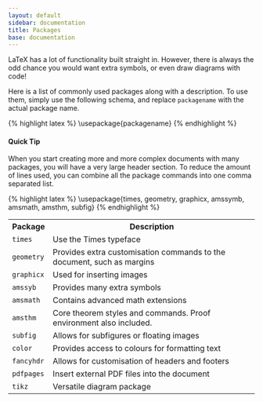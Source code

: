 ```yaml
---
layout: default
sidebar: documentation
title: Packages
base: documentation
---
```


LaTeX has a lot of functionality built straight in. However, there is always the odd chance you would want extra symbols, or even draw diagrams with code!

Here is a list of commonly used packages along with a description. To use them, simply use the following schema, and replace `packagename` with the actual package name.

{% highlight latex %}
\usepackage{packagename}
{% endhighlight %}

#### Quick Tip

When you start creating more and more complex documents with many packages, you will have a very large header section. To reduce the amount of lines used, you can combine all the package commands into one comma separated list.

{% highlight latex %}
\usepackage{times, geometry, graphicx, amssymb, amsmath, amsthm, subfig}
{% endhighlight %}

<table>
	<tr>
		<th>Package</th>
		<th>Description</th>
	</tr>
	<tr>
		<td><code>times</code></td>
		<td>Use the Times typeface</td>
	</tr>
	<tr>
		<td><code>geometry</code></td>
		<td>Provides extra customisation commands to the document, such as margins</td>
	</tr>
	<tr>
		<td><code>graphicx</code></td>
		<td>Used for inserting images</td>
	</tr>
	<tr>
		<td><code>amssyb</code></td>
		<td>Provides many extra symbols</td>
	</tr>
	<tr>
		<td><code>amsmath</code></td>
		<td>Contains advanced math extensions</td>
	</tr>
	<tr>
		<td><code>amsthm</code></td>
		<td>Core theorem styles and commands. Proof environment also included.</td>
	</tr>
	<tr>
		<td><code>subfig</code></td>
		<td>Allows for subfigures or floating images</td>
	</tr>
	<tr>
		<td><code>color</code></td>
		<td>Provides access to colours for formatting text</td>
	</tr>
	<tr>
		<td><code>fancyhdr</code></td>
		<td>Allows for customisation of headers and footers</td>
	</tr>
	<tr>
		<td><code>pdfpages</code></td>
		<td>Insert external PDF files into the document</td>
	</tr>
	<tr>
		<td><code>tikz</code></td>
		<td>Versatile diagram package</td>
	</tr>
</table>